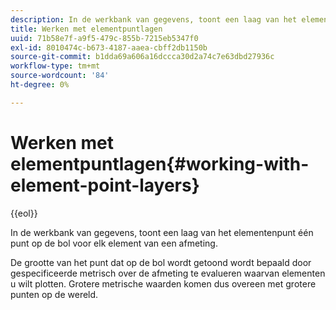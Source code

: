 ```yaml
---
description: In de werkbank van gegevens, toont een laag van het elementenpunt één punt op de bol voor elk element van een afmeting.
title: Werken met elementpuntlagen
uuid: 71b58e7f-a9f5-479c-855b-7215eb5347f0
exl-id: 8010474c-b673-4187-aaea-cbff2db1150b
source-git-commit: b1dda69a606a16dccca30d2a74c7e63dbd27936c
workflow-type: tm+mt
source-wordcount: '84'
ht-degree: 0%

---
```


# Werken met elementpuntlagen{#working-with-element-point-layers}

{{eol}}

In de werkbank van gegevens, toont een laag van het elementenpunt één punt op de bol voor elk element van een afmeting.

De grootte van het punt dat op de bol wordt getoond wordt bepaald door gespecificeerde metrisch over de afmeting te evalueren waarvan elementen u wilt plotten. Grotere metrische waarden komen dus overeen met grotere punten op de wereld.
